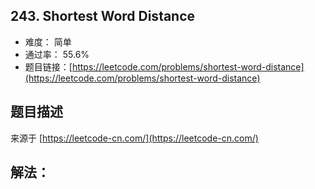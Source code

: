 ## 243. Shortest Word Distance

- 难度： 简单
- 通过率： 55.6%
- 题目链接：[https://leetcode.com/problems/shortest-word-distance](https://leetcode.com/problems/shortest-word-distance)


## 题目描述

来源于 [https://leetcode-cn.com/](https://leetcode-cn.com/)



## 解法：